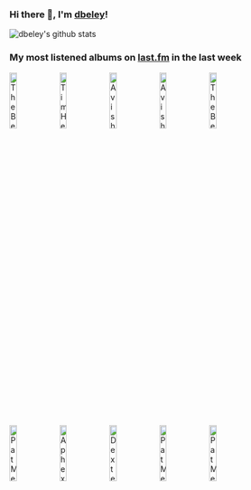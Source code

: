 ### Hi there 👋, I'm [dbeley](https://dbeley.ovh/en)!

![dbeley's github stats](https://github-readme-stats.vercel.app/api?username=dbeley)

### My most listened albums on [last.fm](https://www.last.fm/user/d_beley) in the last week

[<img src='https://lastfm.freetls.fastly.net/i/u/300x300/ac3f78ee698b378b1b170132b2f9d143.jpg' width='16%' height='16%' alt='The Beths - Jump Rope Gazers'>](https://www.last.fm/music/the%2bbeths/jump%2brope%2bgazers)&nbsp;
[<img src='https://lastfm.freetls.fastly.net/i/u/300x300/9de43f0a02c8b0a3fe8996b3c75ad2fb.jpg' width='16%' height='16%' alt='Tim Hecker - Ravedeath, 1972'>](https://www.last.fm/music/tim%2bhecker/ravedeath%252c%2b1972)&nbsp;
[<img src='https://lastfm.freetls.fastly.net/i/u/300x300/7740e267173ac774adddc166b3092b81.jpg' width='16%' height='16%' alt='Avishai Cohen - Shifting Sands'>](https://www.last.fm/music/avishai%2bcohen/shifting%2bsands)&nbsp;
[<img src='https://lastfm.freetls.fastly.net/i/u/300x300/efe46919a3e9bb25807dd887707ac318.jpg' width='16%' height='16%' alt='Avishai Cohen - Two Roses'>](https://www.last.fm/music/avishai%2bcohen/two%2broses)&nbsp;
[<img src='https://lastfm.freetls.fastly.net/i/u/300x300/616cf8d242710b6ad88194a543dc7c06.jpg' width='16%' height='16%' alt='The Beths - Future Me Hates Me'>](https://www.last.fm/music/the%2bbeths/future%2bme%2bhates%2bme)&nbsp;
<br>
[<img src='https://lastfm.freetls.fastly.net/i/u/300x300/c8c644f577f4b81249eb414ae6e88d7c.jpg' width='16%' height='16%' alt='Pat Metheny - Watercolors'>](https://www.last.fm/music/pat%2bmetheny/watercolors)&nbsp;
[<img src='https://lastfm.freetls.fastly.net/i/u/300x300/6f199a67803148cfb2cf2238b8fda0fb.jpg' width='16%' height='16%' alt='Aphex Twin - Selected Ambient Works 85-92'>](https://www.last.fm/music/aphex%2btwin/selected%2bambient%2bworks%2b85-92)&nbsp;
[<img src='https://lastfm.freetls.fastly.net/i/u/300x300/40a325cf64026ad3a9141570867df111.jpg' width='16%' height='16%' alt='Dexter Gordon - Our Man In Paris (Rudy Van Gelder Edition)'>](https://www.last.fm/music/dexter%2bgordon/our%2bman%2bin%2bparis%2b%2528rudy%2bvan%2bgelder%2bedition%2529)&nbsp;
[<img src='https://lastfm.freetls.fastly.net/i/u/300x300/1a82fa95053d61c91360791ede73d106.jpg' width='16%' height='16%' alt='Pat Metheny - Bright Size Life'>](https://www.last.fm/music/pat%2bmetheny/bright%2bsize%2blife)&nbsp;
[<img src='https://lastfm.freetls.fastly.net/i/u/300x300/1aef5b81864842629b4d3f58816abaf7.png' width='16%' height='16%' alt='Pat Metheny Group - Still Life (Talking)'>](https://www.last.fm/music/pat%2bmetheny%2bgroup/still%2blife%2b%2528talking%2529)&nbsp;
<br>
